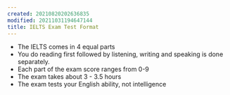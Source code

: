 ```yaml
---
created: 20210820202636835
modified: 20211031194647144
title: IELTS Exam Test Format
---
```


- The IELTS comes in 4 equal parts
- You do reading first followed by listening, writing and speaking is done separately.
- Each part of the exam score ranges from 0-9
- The exam takes about 3 - 3.5 hours
- The exam tests your English ability, not intelligence

